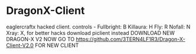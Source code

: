 # DragonX-Client
eaglercraftx hacked client. controls - Fullbright: B Killaura: H Fly: R Nofall: N Xray: X, for better hacks download piclient instead
DOWNLOAD NEW DRAGON-X V2 NOW
GO TO https://github.com/3TERN4LF1R3/Dragon-X-Client-V2.0 FOR NEW CLIENT

